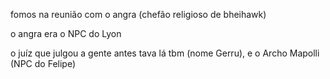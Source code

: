 fomos na reunião com o angra (chefão religioso de bheihawk)

o angra era o NPC do Lyon

o juíz que julgou a gente antes tava lá tbm (nome Gerru), e o Archo Mapolli (NPC do Felipe)


